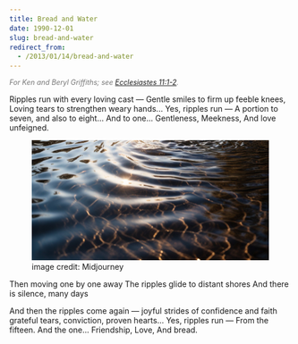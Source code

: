 ```yaml
---
title: Bread and Water
date: 1990-12-01
slug: bread-and-water
redirect_from:
  - /2013/01/14/bread-and-water
---
```


<p style="font-style:italic;font-size:90%;color:#777;">For Ken and Beryl Griffiths; see <a href="http://www.lds.org/scriptures/ot/eccl/11.1-2?lang=eng#1" target="_blank">Ecclesiastes 11:1-2</a>.</p>

<p class="poetry">Ripples run with every loving cast &mdash; 
Gentle smiles to firm up feeble knees,
Loving tears to strengthen weary hands...
Yes, ripples run &mdash; 
A portion to seven, and also to eight...
And to one...
Gentleness,
Meekness,
And love unfeigned.</p>

<figure><img alt="ripples on water" src="assets/ripples.jpg" /><figcaption>image credit: Midjourney</figcaption></figure>

<p class="poetry">Then moving one by one away
The ripples glide to distant shores
And there is silence, many days

And then the ripples come again &mdash; 
joyful strides of confidence and faith
grateful tears, conviction, proven hearts...
Yes, ripples run &mdash; 
From the fifteen.
And the one...
Friendship,
Love,
And bread.</p>